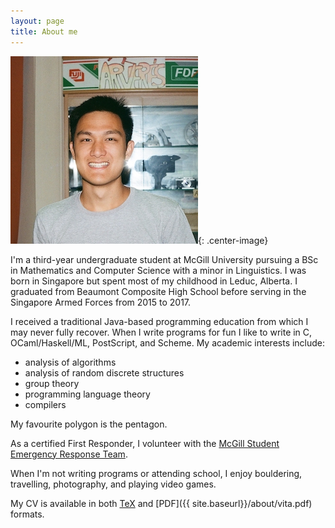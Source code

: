 ```yaml
---
layout: page
title: About me
---
```


![me](profile.jpeg){: .center-image}

I'm a third-year undergraduate student at McGill University pursuing a BSc in Mathematics and Computer Science with a minor in Linguistics. I was born in Singapore but spent most of my childhood in Leduc, Alberta. I graduated from Beaumont Composite High School before serving in the Singapore Armed Forces from 2015 to 2017.

I received a traditional Java-based programming education from which I may never fully recover. When I write programs for fun I like to write in C, OCaml/Haskell/ML, PostScript, and Scheme. My academic interests include:

+ analysis of algorithms
+ analysis of random discrete structures
+ group theory
+ programming language theory
+ compilers

My favourite polygon is the pentagon.

As a certified First Responder, I volunteer with the [McGill Student Emergency Response Team](https://www.msert.ca).

When I'm not writing programs or attending school, I enjoy bouldering, travelling, photography, and playing video games.

My CV is available in both
[TeX](https://raw.githubusercontent.com/marcelgoh/marcelgoh.github.io/master/about/vita.tex)
and [PDF]({{ site.baseurl}}/about/vita.pdf) formats.
